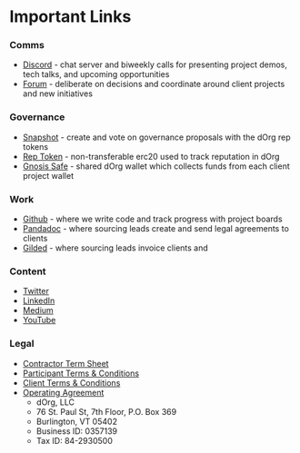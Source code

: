 # Important Links

### **Comms**

* [Discord](https://discord.com/invite/6Kujmad) -  chat server and biweekly calls for presenting project demos, tech talks, and upcoming opportunities
* [Forum](https://forum.dorg.tech/) - deliberate on decisions and coordinate around client projects and new initiatives

### **Governance**

* [Snapshot](https://snapshot.org/#/dorg.eth) - create and vote on governance proposals with the dOrg rep tokens
* [Rep Token](https://etherscan.io/token/0x62300cec5240e5b273781ad67ce735107f3dacd4) - non-transferable erc20 used to track reputation in dOrg
* [Gnosis Safe](https://gnosis-safe.io/app/#/safes/0xdb22d2d37db92EA7fa6993C9f6Ead55FBb1eF4EA/balances) - shared dOrg wallet which collects funds from each client project wallet

### **Work**

* [Github](https://github.com/dorgtech) - where we write code and track progress with project boards
* [Pandadoc](https://app.pandadoc.com/a/#/templates-next?sortBy=name&direction=asc&displayMode=folders_first&mainFilter=all) - where sourcing leads create and send legal agreements to clients
* [Gilded](https://app.gilded.finance/auth/login) - where sourcing leads invoice clients and 

### **Content**

* [Twitter](https://twitter.com/dorg_tech) 
* [LinkedIn](https://www.linkedin.com/company/28435766/)
* [Medium](https://medium.com/dorg-tech)
* [YouTube](https://www.youtube.com/channel/UC7mE6iz-Y66t6KFHehfWlcg)

### **Legal**

* [Contractor Term Sheet](https://github.com/dOrgTech/Ops/blob/master/legal/Contractor_Term_Sheet.pdf)
* [Participant Terms & Conditions](https://github.com/dOrgTech/Ops/blob/master/legal/Participation_Terms_And_Conditions.pdf)
* [Client Terms & Conditions](https://github.com/dOrgTech/Ops/blob/master/legal/Client_Terms_And_Conditions.pdf)
* [Operating Agreement](https://github.com/dOrgTech/Ops/blob/master/legal/Operating_Agreement.pdf)
  * dOrg, LLC
  * 76 St. Paul St, 7th Floor, P.O. Box 369
  * Burlington, VT 05402
  * Business ID: 0357139
  * Tax ID: 84-2930500

